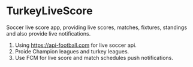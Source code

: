 # TurkeyLiveScore

Soccer live score app, providing live scores, matches, fixtures, standings and also provide live notifications.

1. Using https://api-football.com for live soccer api.
2. Proide Champion leagues and turkey leagues.
3. Use FCM for live score and match schedules push notifications.
